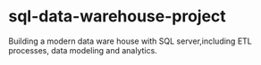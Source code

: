 # sql-data-warehouse-project
Building a modern data ware house with SQL server,including ETL processes, data modeling and analytics.
